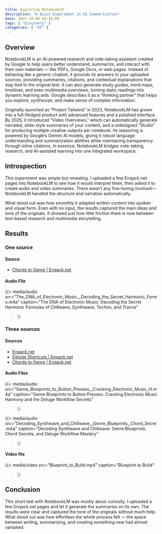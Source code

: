 ```yaml
---
title: Exploring NotebookLM
description: "A Quick Experiment in AI Summarization"
date: 2025-10-08 09:20:00
tags: [ "Discovery" ]
categories: [ "AI" ]
---
```

## Overview

NotebookLM is an AI-powered research and note-taking assistant created by Google to help users better understand, summarize, and interact with their own materials — like PDFs, Google Docs, or web pages. Instead of behaving like a generic chatbot, it grounds its answers in your uploaded sources, providing summaries, citations, and contextual explanations that stay tied to the original text. It can also generate study guides, mind maps, timelines, and even multimedia overviews, turning static readings into dynamic learning aids. Google describes it as a “thinking partner” that helps you explore, synthesize, and make sense of complex information.

Originally launched as “Project Tailwind” in 2023, NotebookLM has grown into a full-fledged product with advanced features and a polished interface. By 2025, it introduced “Video Overviews,” which can automatically generate narrated, slide-style summaries of your content, and a redesigned “Studio” for producing multiple creative outputs per notebook. Its reasoning is powered by Google’s Gemini AI models, giving it robust language understanding and summarization abilities while maintaining transparency through inline citations. In essence, NotebookLM bridges note-taking, research, and AI-assisted learning into one integrated workspace.

## Introspection

This experiment was simple but revealing. I uploaded a few Enqack.net pages into NotebookLM to see how it would interpret them, then asked it to create audio and video summaries. There wasn’t any fine-tuning involved—NotebookLM handled the structure and narration automatically.

What stood out was how smoothly it adapted written content into spoken and visual form. Even with no input, the results captured the main ideas and tone of the originals. It showed just how little friction there is now between text-based research and multimedia storytelling.

## Results

### One source

#### Source

- [Chords to Genre | Enqack.net](https://enqack.net/docs/music-theory/chords-to-genre/)

#### Audio File

{{<
media/audio
    src="The_DNA_of_Electronic_Music__Decoding_the_Secret_Harmonic_Formu.m4a"
    caption="The DNA of Electronic Music: Decoding the Secret Harmonic Formulas of Chillwave, Synthwave, Techno, and Trance"
>}}

### Three sources

#### Sources

- [Enqack.net](https://enqack.net/)
- [Deluge Shortcuts | Enqack.net](https://enqack.net/docs/synthstrom-deluge/shortcuts/)
- [Chords to Genre | Enqack.net](https://enqack.net/docs/music-theory/chords-to-genre/)

#### Audio Files

{{<
media/audio
    src="Genre_Blueprints_to_Button_Presses__Cracking_Electronic_Music_H.m4a"
    caption="Genre Blueprints to Button Presses: Cracking Electronic Music Harmony and the Deluge Workflow Secrets"
>}}

{{<
media/audio
    src="Decoding_Synthwave_and_Chillwave__Genre_Blueprints,_Chord_Secre.m4a"
    caption="Decoding Synthwave and Chillwave: Genre Blueprints, Chord Secrets, and Deluge Workflow Mastery"
>}}

#### Video file

{{<
media/video
    src="Blueprint_to_Build.mp4"
    caption="Blueprint to Build"
>}}

## Conclusion

This short test with NotebookLM was mostly about curiosity. I uploaded a few Enqack.net pages and let it generate the summaries on its own. The results were clear and captured the tone of the originals without much help. What stood out was how effortless the whole process felt — the space between writing, summarizing, and creating something new had almost vanished.
